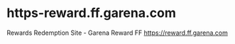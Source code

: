 # https-reward.ff.garena.com
Rewards Redemption Site - Garena Reward FF https://reward.ff.garena.com
